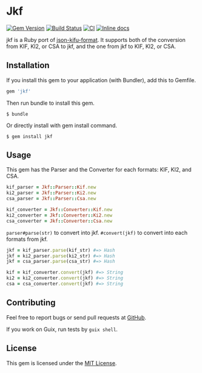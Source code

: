 # Jkf
[![Gem
Version](https://badge.fury.io/rb/jkf.svg)](https://badge.fury.io/rb/jkf)
[![Build
Status](https://travis-ci.org/iyuuya/jkf.svg?branch=master)](https://travis-ci.org/iyuuya/jkf)
[![CI](https://github.com/iyuuya/jkf/actions/workflows/ci.yml/badge.svg)](https://github.com/iyuuya/jkf/actions/workflows/ci.yml)
[![Inline
docs](http://inch-ci.org/github/iyuuya/jkf.svg?branch=develop)](http://inch-ci.org/github/iyuuya/jkf)

jkf is a Ruby port of
[json-kifu-format](https://github.com/na2hiro/json-kifu-format).
It supports both of the conversion from KIF, KI2, or CSA to jkf, and the one
from jkf to KIF, KI2, or CSA.

## Installation

If you install this gem to your application (with Bundler), add this to
Gemfile.

```ruby
gem 'jkf'
```

Then run bundle to install this gem.

    $ bundle

Or directly install with gem install command.

    $ gem install jkf

## Usage

This gem has the Parser and the Converter for each formats: KIF, KI2, and
CSA.

```ruby
kif_parser = Jkf::Parser::Kif.new
ki2_parser = Jkf::Parser::Ki2.new
csa_parser = Jkf::Parser::Csa.new
```

```ruby
kif_converter = Jkf::Converter::Kif.new
ki2_converter = Jkf::Converter::Ki2.new
csa_converter = Jkf::Converter::Csa.new
```

`parser#parse(str)` to convert into jkf.
`#convert(jkf)` to convert into each formats from jkf.

```ruby
jkf = kif_parser.parse(kif_str) #=> Hash
jkf = ki2_parser.parse(ki2_str) #=> Hash
jkf = csa_parser.parse(csa_str) #=> Hash
```

```ruby
kif = kif_converter.convert(jkf) #=> String
ki2 = ki2_converter.convert(jkf) #=> String
csa = csa_converter.convert(jkf) #=> String
```

## Contributing

Feel free to report bugs or send pull requests at
[GitHub](https://github.com/iyuuya/jkf).

If you work on Guix, run tests by `guix shell`.

## License

This gem is licensed under the [MIT
License](http://opensource.org/licenses/MIT).

